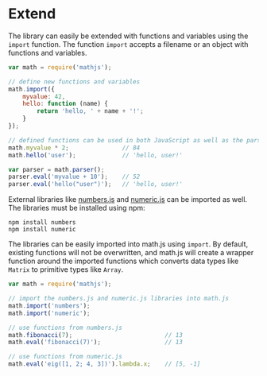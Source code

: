 # Extend

The library can easily be extended with functions and variables using the
`import` function. The function `import` accepts a filename or an object with
functions and variables.

```js
var math = require('mathjs');

// define new functions and variables
math.import({
    myvalue: 42,
    hello: function (name) {
        return 'hello, ' + name + '!';
    }
});

// defined functions can be used in both JavaScript as well as the parser
math.myvalue * 2;               // 84
math.hello('user');             // 'hello, user!'

var parser = math.parser();
parser.eval('myvalue + 10');    // 52
parser.eval('hello("user")');   // 'hello, user!'
```

External libraries like
[numbers.js](https://github.com/sjkaliski/numbers.js) and
[numeric.js](http://numericjs.com/) can be imported as well.
The libraries must be installed using npm:

    npm install numbers
    npm install numeric

The libraries can be easily imported into math.js using `import`. By default,
existing functions will not be overwritten, and math.js will create a wrapper
function around the imported functions which converts data types like `Matrix`
to primitive types like `Array`.

```js
var math = require('mathjs');

// import the numbers.js and numeric.js libraries into math.js
math.import('numbers');
math.import('numeric');

// use functions from numbers.js
math.fibonacci(7);                          // 13
math.eval('fibonacci(7)');                  // 13

// use functions from numeric.js
math.eval('eig([1, 2; 4, 3])').lambda.x;    // [5, -1]
```
